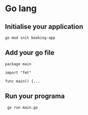 # Go lang

## Initialise your application
```go mod init booking-app```

## Add your go file
```
package main

import "fmt"

func main() {...
```
## Run your programa
``` go run main.go```
